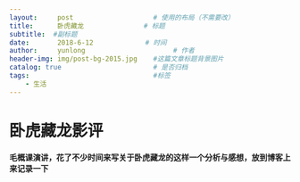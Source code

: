 ```yaml
---
layout:     post                    # 使用的布局（不需要改）
title:      卧虎藏龙               # 标题 
subtitle:  #副标题
date:       2018-6-12             # 时间
author:     yunlong                      # 作者
header-img: img/post-bg-2015.jpg    #这篇文章标题背景图片
catalog: true                       # 是否归档
tags:                               #标签
    - 生活
---
```


# 卧虎藏龙影评
**毛概课演讲，花了不少时间来写关于卧虎藏龙的这样一个分析与感想，放到博客上来记录一下**



